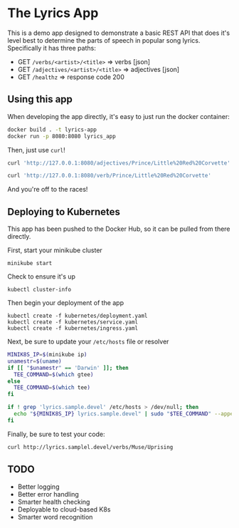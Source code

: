 # The Lyrics App

This is a demo app designed to demonstrate a basic REST API that does it's level
best to determine the parts of speech in popular song lyrics. Specifically it
has three paths:

* GET `/verbs/<artist>/<title>` => verbs [json]
* GET `/adjectives/<artist>/<title>` => adjectives [json]
* GET `/healthz` => response code 200

## Using this app

When developing the app directly, it's easy to just run the docker container:

```bash
docker build . -t lyrics-app
docker run -p 8080:8080 lyrics_app
```

Then, just use `curl`!

```bash
curl 'http://127.0.0.1:8080/adjectives/Prince/Little%20Red%20Corvette'
```

```bash
curl 'http://127.0.0.1:8080/verb/Prince/Little%20Red%20Corvette'
```

And you're off to the races!

## Deploying to Kubernetes
This app has been pushed to the Docker Hub, so it can be pulled from there
directly. 

First, start your minikube cluster

```
minikube start
```

Check to ensure it's up

```
kubectl cluster-info
```

Then begin your deployment of the app

```
kubectl create -f kubernetes/deployment.yaml
kubectl create -f kubernetes/service.yaml
kubectl create -f kubernetes/ingress.yaml
```

Next, be sure to update your `/etc/hosts` file or resolver

```bash
MINIK8S_IP=$(minikube ip)
unamestr=$(uname)
if [[ "$unamestr" == 'Darwin' ]]; then
  TEE_COMMAND=$(which gtee)
else
  TEE_COMMAND=$(which tee)
fi

if ! grep 'lyrics.sample.devel' /etc/hosts > /dev/null; then
  echo "${MINIK8S_IP} lyrics.sample.devel" | sudo "$TEE_COMMAND" --append /etc/hosts
fi
```

Finally, be sure to test your code:

```bash
curl http://lyrics.samplel.devel/verbs/Muse/Uprising
```

## TODO

* Better logging
* Better error handling
* Smarter health checking
* Deployable to cloud-based K8s
* Smarter word recognition
